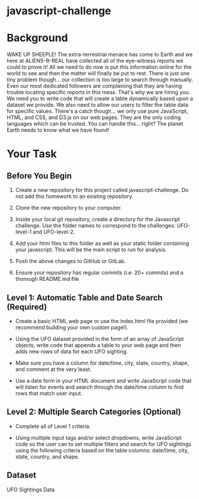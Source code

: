 # javascript-challenge

# Background
WAKE UP SHEEPLE! The extra-terrestrial menace has come to Earth and we here at ALIENS-R-REAL have collected all of the eye-witness reports we could to prove it! All we need to do now is put this information online for the world to see and then the matter will finally be put to rest.
There is just one tiny problem though... our collection is too large to search through manually. Even our most dedicated followers are complaining that they are having trouble locating specific reports in this mess.
That's why we are hiring you. We need you to write code that will create a table dynamically based upon a dataset we provide. We also need to allow our users to filter the table data for specific values. There's a catch though... we only use pure JavaScript, HTML, and CSS, and D3.js on our web pages. They are the only coding languages which can be trusted.
You can handle this... right? The planet Earth needs to know what we have found!

# Your Task

## Before You Begin


1) Create a new repository for this project called javascript-challenge. Do not add this homework to an existing repository.


2) Clone the new repository to your computer.


3) Inside your local git repository, create a directory for the Javascript challenge. Use the folder names to correspond to the challenges: UFO-level-1 and UFO-level-2.


4) Add your html files to this folder as well as your static folder containing your javascript. This will be the main script to run for analysis.


5) Push the above changes to GitHub or GitLab.


6) Ensure your repository has regular commits (i.e. 20+ commits) and a thorough README.md file



## Level 1: Automatic Table and Date Search (Required)


* Create a basic HTML web page or use the index.html file provided (we recommend building your own custom page!).


* Using the UFO dataset provided in the form of an array of JavaScript objects, write code that appends a table to your web page and then adds new rows of data for each UFO sighting.

* Make sure you have a column for date/time, city, state, country, shape, and comment at the very least.



* Use a date form in your HTML document and write JavaScript code that will listen for events and search through the date/time column to find rows that match user input.



## Level 2: Multiple Search Categories (Optional)


* Complete all of Level 1 criteria.


* Using multiple input tags and/or select dropdowns, write JavaScript code so the user can to set multiple filters and search for UFO sightings using the following criteria based on the table columns:
       date/time,
       city,
       state,
       country, and
       shape.


## Dataset

UFO Sightings Data
